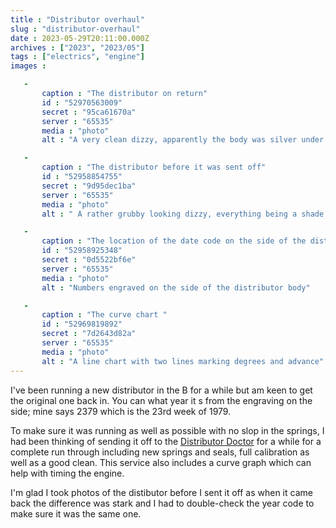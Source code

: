 ```yaml
---
title : "Distributor overhaul"
slug : "distributor-overhaul"
date : 2023-05-29T20:11:00.000Z
archives : ["2023", "2023/05"]
tags : ["electrics", "engine"]
images :

   -
       caption : "The distributor on return"
       id : "52970563009"
       secret : "95ca61670a"
       server : "65535"
       media : "photo"
       alt : "A very clean dizzy, apparently the body was silver under all that dirt, and the vaccuum unit has been plated in a gold colour"

   -
       caption : "The distributor before it was sent off"
       id : "52958854755"
       secret : "9d95dec1ba"
       server : "65535"
       media : "photo"
       alt : " A rather grubby looking dizzy, everything being a shade of grey"

   -
       caption : "The location of the date code on the side of the distributor"
       id : "52958925348"
       secret : "0d5522bf6e"
       server : "65535"
       media : "photo"
       alt : "Numbers engraved on the side of the distributor body"

   -
       caption : "The curve chart "
       id : "52969819892"
       secret : "7d2643d82a"
       server : "65535"
       media : "photo"
       alt : "A line chart with two lines marking degrees and advance"
---
```


I've been running a new distributor in the B for a while but am keen to get the original one back in. You can what year it s from the engraving on the side; mine says 2379 which is the 23rd week of 1979.

To make sure it was running as well as possible with no slop in the springs, I had been thinking of sending it off to the [Distributor Doctor](https://www.distributordoctor.com/) for a while for a complete run through including new springs and seals, full calibration as well as a good clean. This service also includes a curve graph which can help with timing the engine.

I'm glad I took photos of the distibutor before I sent it off as when it came back the difference was stark and I had to double-check the year code to make sure it was the same one.



